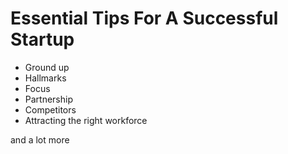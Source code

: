 # Essential Tips For A Successful Startup

- Ground up
- Hallmarks
- Focus
- Partnership
- Competitors
- Attracting the right workforce

and a lot more